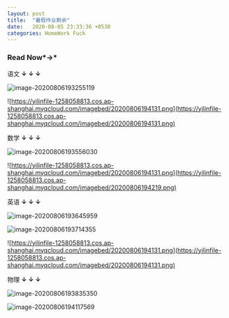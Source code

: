 ```yaml
---
layout: post
title:  "暑假作业剩余"
date:   2020-08-05 23:33:36 +0530
categories: HomeWork Fuck
---
```


### Read Now*→*

语文   **↓ ↓ ↓**

![image-20200806193255119](https://yilinfile-1258058813.cos.ap-shanghai.myqcloud.com/imagebed/20200806193256.png)

![https://yilinfile-1258058813.cos.ap-shanghai.myqcloud.com/imagebed/20200806194131.png](https://yilinfile-1258058813.cos.ap-shanghai.myqcloud.com/imagebed/20200806194131.png)

数学   **↓ ↓ ↓**

![image-20200806193556030](https://yilinfile-1258058813.cos.ap-shanghai.myqcloud.com/imagebed/20200806193558.png)

![https://yilinfile-1258058813.cos.ap-shanghai.myqcloud.com/imagebed/20200806194131.png](https://yilinfile-1258058813.cos.ap-shanghai.myqcloud.com/imagebed/20200806194219.png)

英语   **↓ ↓ ↓**

![image-20200806193645959](https://yilinfile-1258058813.cos.ap-shanghai.myqcloud.com/imagebed/20200806193647.png)

![image-20200806193714355](https://yilinfile-1258058813.cos.ap-shanghai.myqcloud.com/imagebed/20200806193716.png)



![https://yilinfile-1258058813.cos.ap-shanghai.myqcloud.com/imagebed/20200806194131.png](https://yilinfile-1258058813.cos.ap-shanghai.myqcloud.com/imagebed/20200806194131.png)

物理   **↓ ↓ ↓**

![image-20200806193835350](https://yilinfile-1258058813.cos.ap-shanghai.myqcloud.com/imagebed/20200806193837.png)



![image-20200806194117569](https://yilinfile-1258058813.cos.ap-shanghai.myqcloud.com/imagebed/20200806194131.png)